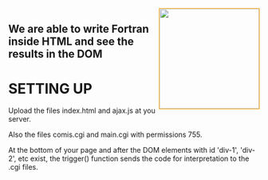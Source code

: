 <img src="https://github.com/yioryhos/f77html/blob/F77HTML/logo.png" style="width:200px;border:solid 1px orange;float:right"/>

## We are able to write Fortran inside HTML and see the results in the DOM

SETTING UP
==========

Upload the files index.html and ajax.js at you server. 

Also the files comis.cgi and main.cgi with permissions 755.

At the bottom of your page and after the DOM elements with id 'div-1', 'div-2', etc exist, the trigger() function sends the code for interpretation to the .cgi files.

